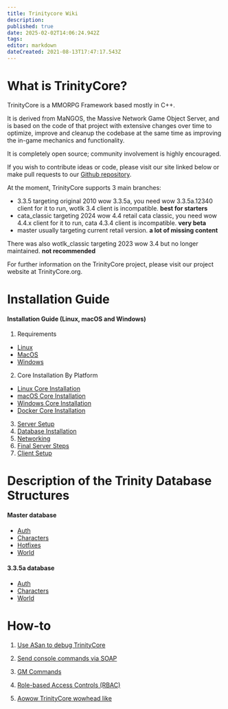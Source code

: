 ```yaml
---
title: Trinitycore Wiki
description: 
published: true
date: 2025-02-02T14:06:24.942Z
tags: 
editor: markdown
dateCreated: 2021-08-13T17:47:17.543Z
---
```


# What is TrinityCore?
TrinityCore is a MMORPG Framework based mostly in C++.

It is derived from MaNGOS, the Massive Network Game Object Server, and is based on the code of that project with extensive changes over time to optimize, improve and cleanup the codebase at the same time as improving the in-game mechanics and functionality.

It is completely open source; community involvement is highly encouraged.

If you wish to contribute ideas or code, please visit our site linked below or make pull requests to our [Github repository](https://github.com/TrinityCore/).

At the moment, TrinityCore supports 3 main branches:

- 3.3.5 targeting original 2010 wow 3.3.5a, you need wow 3.3.5a.12340 client for it to run, wotlk 3.4 client is incompatible. **best for starters**
- cata_classic targeting 2024 wow 4.4 retail cata classic, you need wow 4.4.x client for it to run, cata 4.3.4 client is incompatible. **very beta**
- master usually targeting current retail version. **a lot of missing content**

There was also wotlk_classic targeting 2023 wow 3.4 but no longer maintained. **not recommended**

For further information on the TrinityCore project, please visit our project website at TrinityCore.org.

# Installation Guide

#### Installation Guide (Linux, macOS and Windows)

1. Requirements 
- [Linux](/install/requirements/linux) 
- [MacOS](/install/requirements/macos)
- [Windows](/install/requirements/windows)
2. Core Installation By Platform
- [Linux Core Installation](/install/Core-Installation/linux-core-installation)
- [macOS Core Installation](/install/Core-Installation/macOS-core-installation)
- [Windows Core Installation](/install/Core-Installation/windows-core-installation)
- [Docker Core Installation](/install/Core-Installation/Docker)
3. [Server Setup](/install/Server-Setup)
4. [Database Installation](/install/Database-Installation)
5. [Networking](/install/Networking)
6. [Final Server Steps](/install/Final-Server-Steps)
7. [Client Setup](/install/Client-Setup)

# Description of the Trinity Database Structures
#### Master database
- [Auth](/database/master/auth/home)
- [Characters](/database/master/characters/home)
- [Hotfixes](/database/master/hotfixes/home)
- [World](/database/master/world/home)

#### 3.3.5a database
- [Auth](/database/335/auth/home)
- [Characters](/database/335/characters/home)
- [World](/database/335/world/home)

# How-to
1. [Use ASan to debug TrinityCore](/how-to/asan)
2. [Send console commands via SOAP](/how-to/SOAP)
3. [GM Commands](/how-to/gm-commands)
4. [Role-based Access Controls (RBAC)](/how-to/RBAC)

5. [Aowow TrinityCore wowhead like](https://aowow.trinitycore.info/)
